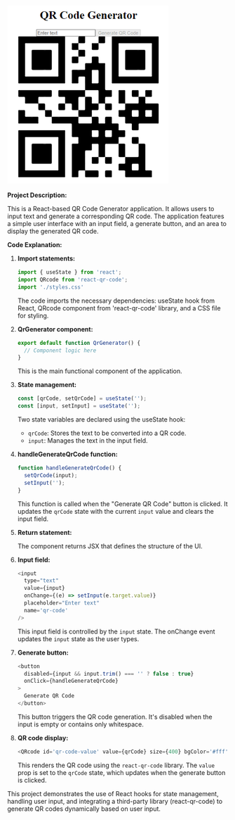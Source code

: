 

 ![alt text](image.png)







**Project Description:**

This is a React-based QR Code Generator application. It allows users to input text and generate a corresponding QR code. The application features a simple user interface with an input field, a generate button, and an area to display the generated QR code.

**Code Explanation:**

1. **Import statements:**
   ```javascript
   import { useState } from 'react';
   import QRcode from 'react-qr-code';
   import './styles.css'
   ```
   The code imports the necessary dependencies: useState hook from React, QRcode component from 'react-qr-code' library, and a CSS file for styling.

2. **QrGenerator component:**
   ```javascript
   export default function QrGenerator() {
     // Component logic here
   }
   ```
   This is the main functional component of the application.

3. **State management:**
   ```javascript
   const [qrCode, setQrCode] = useState('');
   const [input, setInput] = useState('');
   ```
   Two state variables are declared using the useState hook:
   - `qrCode`: Stores the text to be converted into a QR code.
   - `input`: Manages the text in the input field.

4. **handleGenerateQrCode function:**
   ```javascript
   function handleGenerateQrCode() {
     setQrCode(input);
     setInput('');
   }
   ```
   This function is called when the "Generate QR Code" button is clicked. It updates the `qrCode` state with the current `input` value and clears the input field.

5. **Return statement:**

   The component returns JSX that defines the structure of the UI.

6. **Input field:**
   ```javascript
   <input 
     type="text"
     value={input} 
     onChange={(e) => setInput(e.target.value)} 
     placeholder="Enter text" 
     name='qr-code'
   />
   ```
   This input field is controlled by the `input` state. The onChange event updates the `input` state as the user types.

7. **Generate button:**
   ```javascript
   <button
     disabled={input && input.trim() === '' ? false : true}
     onClick={handleGenerateQrCode}
   >
     Generate QR Code
   </button>
   ```
   This button triggers the QR code generation. It's disabled when the input is empty or contains only whitespace.

8. **QR code display:**
   ```javascript
   <QRcode id='qr-code-value' value={qrCode} size={400} bgColor='#fff' />
   
   ```
   This renders the QR code using the `react-qr-code` library. The `value` prop is set to the `qrCode` state, which updates when the generate button is clicked.

This project demonstrates the use of React hooks for state management, handling user input, and integrating a third-party library (react-qr-code) to generate QR codes dynamically based on user input.

